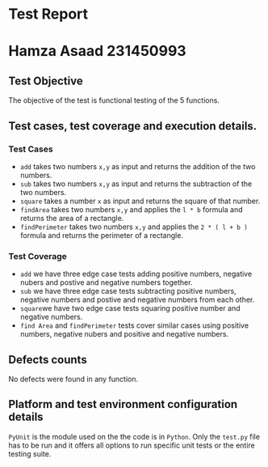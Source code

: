 # Test Report
# Hamza Asaad 231450993

## Test Objective

The objective of the test is functional testing of the 5 functions.

## Test cases, test coverage and execution details.

### Test Cases
- ```add``` takes two numbers ```x,y``` as input and returns the addition of the two numbers.
- ```sub``` takes two numbers ```x,y``` as input and returns the subtraction of the two numbers.
- ```square``` takes a number ```x``` as input and returns the square of that number.
- ```findArea``` takes two numbers ```x,y``` and applies the ```l * b``` formula and returns the area of a rectangle.
- ```findPerimeter``` takes two numbers ```x,y``` and applies the ```2 * ( l + b )``` formula and returns the perimeter of a rectangle.

### Test Coverage
- ```add``` we have three edge case tests adding positive numbers, negative nubers and postive and negative numbers together.
- ```sub``` we have three edge case tests subtracting positive numbers, negative numbers and postive and negative numbers from each other.
- ```square```we have two edge case tests squaring positive number and negative numbers.
- ```find Area``` and  ```findPerimeter``` tests cover similar cases using positive numbers, negative nubers and positive and negative numbers.

## Defects counts

No defects were found in any function.

## Platform and test environment configuration details

```PyUnit``` is the module used on the the code is in ```Python```. Only the  ```test.py``` file has to be run and it offers all options to run specific unit tests or the entire testing suite.
